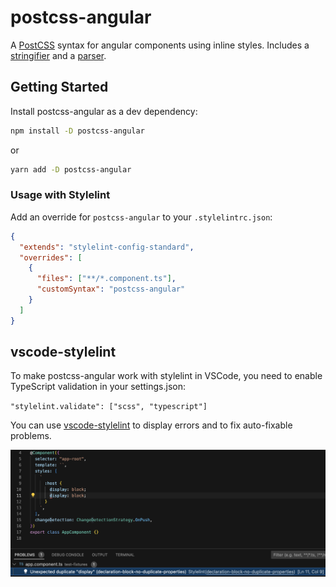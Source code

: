 # postcss-angular

A [PostCSS](https://github.com/postcss/postcss) syntax for angular components using inline styles. Includes a [stringifier](https://github.com/postcss/postcss/blob/main/docs/syntax.md#stringifier) and a [parser](https://github.com/postcss/postcss/blob/main/docs/syntax.md#parser).

## Getting Started

Install postcss-angular as a dev dependency:
```bash
npm install -D postcss-angular
```
or
```bash
yarn add -D postcss-angular
```

### Usage with Stylelint

Add an override for `postcss-angular` to your `.stylelintrc.json`:

```JSON
{
  "extends": "stylelint-config-standard",
  "overrides": [
    {
      "files": ["**/*.component.ts"],
      "customSyntax": "postcss-angular"
    }
  ]
}
```

## vscode-stylelint

To make postcss-angular work with stylelint in VSCode, you need to enable TypeScript validation in your settings.json:

`"stylelint.validate": ["scss", "typescript"]`

You can use [vscode-stylelint](https://marketplace.visualstudio.com/items?itemName=stylelint.vscode-stylelint) to display errors and to fix auto-fixable problems.

![postcss-angular in VSCode](postcss-angular-vscode.png)
